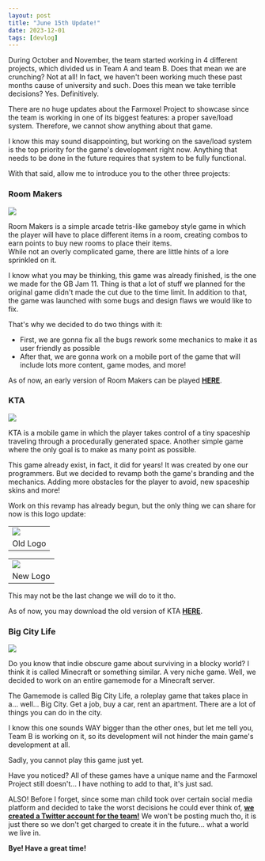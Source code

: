 ```yaml
---
layout: post
title: "June 15th Update!"
date: 2023-12-01
tags: [devlog]
---
```



During October and November, the team started working in 4 different projects, which divided us in Team A and team B. Does that mean we are crunching? Not at all! In fact, we haven't been working much these past months cause of university and such. Does this mean we take terrible decisions? Yes. Definitively.

There are no huge updates about the Farmoxel Project to showcase since the team is working in one of its biggest features: a proper save/load system. Therefore, we cannot show anything about that game.

I know this may sound disappointing, but working on the save/load system is the top priority for the game's development right now. Anything that needs to be done in the future requires that system to be fully functional.

With that said, allow me to introduce you to the other three projects:  

### Room Makers

[![](https://blogger.googleusercontent.com/img/a/AVvXsEg5qBb8abnBxqVTE2FbFAo3TrT4jAX5V431g-mfRgO8vsYujMDLAHVgXah3N8qSjtENEyzxkzX2EiEt4q01QSBwh57o36iLehAsXwOOILU2SuasPcCAZVInfKmjoyXSvBg8c12Eyuzrea8fEVhGPcdRi49OYhc3Fx1Ze6AzVoy8iLXf7vIBL1gOQXcDnUlI=w400-h358)](https://blogger.googleusercontent.com/img/a/AVvXsEg5qBb8abnBxqVTE2FbFAo3TrT4jAX5V431g-mfRgO8vsYujMDLAHVgXah3N8qSjtENEyzxkzX2EiEt4q01QSBwh57o36iLehAsXwOOILU2SuasPcCAZVInfKmjoyXSvBg8c12Eyuzrea8fEVhGPcdRi49OYhc3Fx1Ze6AzVoy8iLXf7vIBL1gOQXcDnUlI)

Room Makers is a simple arcade tetris-like gameboy style game in which the player will have to place different items in a room, creating combos to earn points to buy new rooms to place their items.   
While not an overly complicated game, there are little hints of a lore sprinkled on it.

I know what you may be thinking, this game was already finished, is the one we made for the GB Jam 11. Thing is that a lot of stuff we planned for the original game didn't made the cut due to the time limit. In addition to that, the game was launched with some bugs and design flaws we would like to fix.

That's why we decided to do two things with it:

- First, we are gonna fix all the bugs rework some mechanics to make it as user friendly as possible 
- After that, we are gonna work on a mobile port of the game that will include lots more content, game modes, and more!

As of now, an early version of Room Makers can be played [**HERE**](https://justneki.com/RoomMakersWeb).

### KTA

[![](https://blogger.googleusercontent.com/img/a/AVvXsEh4q4f6BPxFbnqaGo59wKtAngBk13J453Yinx_7laHOiGfoEtopZbAPzksQLiDm2BfHiiLIzMKGoZ47bqrbm-2b16Tp7jhUZLSmRJCT8Z2anikdy0DP-PEBFoPI5kmFgXgvZ37euG5Q177G5B6CTmu8xKCXVCNqfnQxNEu6x4ekJPwaxX_Av7-anLI2VvG7=w400-h175)](https://blogger.googleusercontent.com/img/a/AVvXsEh4q4f6BPxFbnqaGo59wKtAngBk13J453Yinx_7laHOiGfoEtopZbAPzksQLiDm2BfHiiLIzMKGoZ47bqrbm-2b16Tp7jhUZLSmRJCT8Z2anikdy0DP-PEBFoPI5kmFgXgvZ37euG5Q177G5B6CTmu8xKCXVCNqfnQxNEu6x4ekJPwaxX_Av7-anLI2VvG7)

KTA is a mobile game in which the player takes control of a tiny spaceship traveling through a procedurally generated space. Another simple game where the only goal is to make as many point as possible.  

This game already exist, in fact, it did for years! It was created by one our programmers. But we decided to revamp both the game's branding and the mechanics. Adding more obstacles for the player to avoid, new spaceship skins and more!

  

Work on this revamp has already begun, but the only thing we can share for now is this logo update:

  

|     |
| --- |
| [![](https://blogger.googleusercontent.com/img/a/AVvXsEhNdMGDKFFRzQKfpMj0b_UIADTK6nOFkUZTq6ZUae01wlhW_TGhwZ5U5uazZrDFHYrSnwnOrKczzMaIauiNXoVd33nMWYOTi-FQPdAogkiCjQm0wk589w7CzQa-u_d8v-QdPkNVWXq3tLImVInDzo0m-cEjVIEYDVzq9P9QfCEj74kyHS1DXfZm06ScwGy3=w294-h312)](https://blogger.googleusercontent.com/img/a/AVvXsEhNdMGDKFFRzQKfpMj0b_UIADTK6nOFkUZTq6ZUae01wlhW_TGhwZ5U5uazZrDFHYrSnwnOrKczzMaIauiNXoVd33nMWYOTi-FQPdAogkiCjQm0wk589w7CzQa-u_d8v-QdPkNVWXq3tLImVInDzo0m-cEjVIEYDVzq9P9QfCEj74kyHS1DXfZm06ScwGy3) |
| Old Logo |

|     |
| --- |
| [![](https://blogger.googleusercontent.com/img/a/AVvXsEh0OnoIUvByxdEdQVjQmtns0JgmO2Org0SdQGgUJ-WD33l_NFUGWG27FAp-__zf8TXxErjoXXMxer1Wcsps9ifXRn8f4VRcPhxnirJcnHi-DbDpxIP41Om_quR_Bow8KMGD2np-Y2jLIAIFHySZvXhaa3IJWsItWs1q-o8nNEAz0jLiLndrEksh9CsVLJ4x=w313-h313)](https://blogger.googleusercontent.com/img/a/AVvXsEh0OnoIUvByxdEdQVjQmtns0JgmO2Org0SdQGgUJ-WD33l_NFUGWG27FAp-__zf8TXxErjoXXMxer1Wcsps9ifXRn8f4VRcPhxnirJcnHi-DbDpxIP41Om_quR_Bow8KMGD2np-Y2jLIAIFHySZvXhaa3IJWsItWs1q-o8nNEAz0jLiLndrEksh9CsVLJ4x) |
| New Logo |


This may not be the last change we will do to it tho.

  

As of now, you may download the old version of KTA **[HERE](https://play.google.com/store/apps/details?id=com.FaRTeam.KTA)**.

### Big City Life

[![](https://blogger.googleusercontent.com/img/a/AVvXsEjBBxaXI7rBg1YGOgWly1KTU09QZJUx0Uhp2f7c3TG4agmb7qFyRq9OkupppoZ9rA6d5Q_eoVQTuA_QsXt7Xw4uX7RAZgGbUq1m2tvW5ULd3AMbMhjUy-ryy-vYniZiNi5TlOEwROUNT3AAbwf7PzoS4uN2nPJt7DkgTl_6P_4S4BUtSRd70C-4xAvuNY5a=w400-h225)](https://blogger.googleusercontent.com/img/a/AVvXsEjBBxaXI7rBg1YGOgWly1KTU09QZJUx0Uhp2f7c3TG4agmb7qFyRq9OkupppoZ9rA6d5Q_eoVQTuA_QsXt7Xw4uX7RAZgGbUq1m2tvW5ULd3AMbMhjUy-ryy-vYniZiNi5TlOEwROUNT3AAbwf7PzoS4uN2nPJt7DkgTl_6P_4S4BUtSRd70C-4xAvuNY5a)

Do you know that indie obscure game about surviving in a blocky world? I think it is called Minecraft or something similar. A very niche game. Well, we decided to work on an entire gamemode for a Minecraft server.

The Gamemode is called Big City Life, a roleplay game that takes place in a... well... Big City. Get a job, buy a car, rent an apartment. There are a lot of things you can do in the city.

I know this one sounds WAY bigger than the other ones, but let me tell you, Team B is working on it, so its development will not hinder the main game's development at all.

Sadly, you cannot play this game just yet.

Have you noticed? All of these games have a unique name and the Farmoxel Project still doesn't... I have nothing to add to that, it's just sad.

ALSO! Before I forget, since some man child took over certain social media platform and decided to take the worst decisions he could ever think of, [**we created a Twitter account for the team!**](https://twitter.com/FaRTeamStudio) We won't be posting much tho, it is just there so we don't get charged to create it in the future... what a world we live in.

**Bye! Have a great time!**